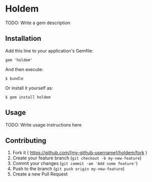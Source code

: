 # Holdem

TODO: Write a gem description

## Installation

Add this line to your application's Gemfile:

    gem 'holdem'

And then execute:

    $ bundle

Or install it yourself as:

    $ gem install holdem

## Usage

TODO: Write usage instructions here

## Contributing

1. Fork it ( https://github.com/[my-github-username]/holdem/fork )
2. Create your feature branch (`git checkout -b my-new-feature`)
3. Commit your changes (`git commit -am 'Add some feature'`)
4. Push to the branch (`git push origin my-new-feature`)
5. Create a new Pull Request
